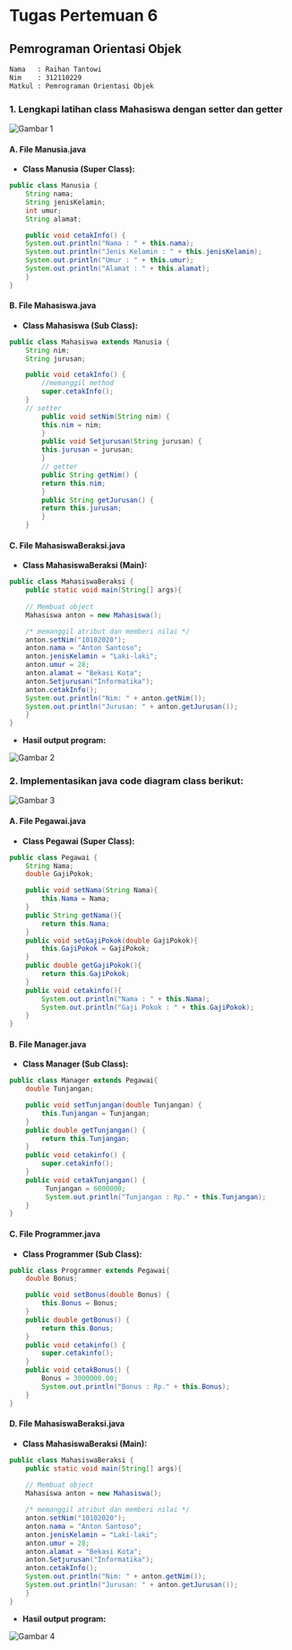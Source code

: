 # Tugas Pertemuan 6
## Pemrograman Orientasi Objek

```sh
Nama   : Raihan Tantowi
Nim    : 312110229
Matkul : Pemrograman Orientasi Objek
```

### 1.  Lengkapi latihan class Mahasiswa dengan setter dan getter

![Gambar 1](Screenshoot/ss1.png)

#### A. File Manusia.java
* **Class Manusia (Super Class):**
```java
public class Manusia {
    String nama;
    String jenisKelamin;
    int umur;
    String alamat;

    public void cetakInfo() {
    System.out.println("Nama : " + this.nama);
    System.out.println("Jenis Kelamin : " + this.jenisKelamin); 
    System.out.println("Umur : " + this.umur); 
    System.out.println("Alamat : " + this.alamat);
    }
}
```

#### B. File Mahasiswa.java
* **Class Mahasiswa (Sub Class):**
```java
public class Mahasiswa extends Manusia {
    String nim;
    String jurusan;

    public void cetakInfo() {
        //memanggil method
        super.cetakInfo();
    }
    // setter
        public void setNim(String nim) {
        this.nim = nim;
        }
        public void Setjurusan(String jurusan) {
        this.jurusan = jurusan;
        }
        // getter
        public String getNim() {
        return this.nim;
        }
        public String getJurusan() {
        return this.jurusan;
        }
    }
```

#### C. File MahasiswaBeraksi.java
* **Class MahasiswaBeraksi (Main):**
```java
public class MahasiswaBeraksi {
    public static void main(String[] args){
    
    // Membuat object
    Mahasiswa anton = new Mahasiswa();

    /* memanggil atribut dan memberi nilai */
    anton.setNim("10102020");
    anton.nama = "Anton Santoso";
    anton.jenisKelamin = "Laki-laki";
    anton.umur = 28;
    anton.alamat = "Bekasi Kota";
    anton.Setjurusan("Informatika");
    anton.cetakInfo();
    System.out.println("Nim: " + anton.getNim());
    System.out.println("Jurusan: " + anton.getJurusan());
    }
} 
```

* **Hasil output program:**

![Gambar 2](Screenshoot/ss2.png)






### 2.   Implementasikan java code diagram class berikut:

![Gambar 3](Screenshoot/ss3.png)

#### A. File Pegawai.java
* **Class Pegawai (Super Class):**
```java
public class Pegawai {
    String Nama;
    double GajiPokok;

    public void setNama(String Nama){
        this.Nama = Nama;
    }
    public String getNama(){
        return this.Nama;
    }
    public void setGajiPokok(double GajiPokok){
        this.GajiPokok = GajiPokok;
    }
    public double getGajiPokok(){
        return this.GajiPokok;
    }
    public void cetakinfo(){
        System.out.println("Nama : " + this.Nama);
        System.out.println("Gaji Pokok : " + this.GajiPokok);
    }
}
```

#### B. File Manager.java
* **Class Manager (Sub Class):**
```java
public class Manager extends Pegawai{
    double Tunjangan;

    public void setTunjangan(double Tunjangan) {
        this.Tunjangan = Tunjangan;
    }
    public double getTunjangan() {
        return this.Tunjangan;
    }
    public void cetakinfo() {
        super.cetakinfo();
    }
    public void cetakTunjangan() {
         Tunjangan = 6000000;
         System.out.println("Tunjangan : Rp." + this.Tunjangan);
    }
}
```

#### C. File Programmer.java
* **Class Programmer (Sub Class):**
```java
public class Programmer extends Pegawai{
    double Bonus;

    public void setBonus(double Bonus) {
        this.Bonus = Bonus;
    }
    public double getBonus() {
        return this.Bonus;
    }
    public void cetakinfo() {
        super.cetakinfo();
    }
    public void cetakBonus() {
        Bonus = 3000000.00;
        System.out.println("Bonus : Rp." + this.Bonus);
    }
}
```

#### D. File MahasiswaBeraksi.java
* **Class MahasiswaBeraksi (Main):**
```java
public class MahasiswaBeraksi {
    public static void main(String[] args){
    
    // Membuat object
    Mahasiswa anton = new Mahasiswa();

    /* memanggil atribut dan memberi nilai */
    anton.setNim("10102020");
    anton.nama = "Anton Santoso";
    anton.jenisKelamin = "Laki-laki";
    anton.umur = 28;
    anton.alamat = "Bekasi Kota";
    anton.Setjurusan("Informatika");
    anton.cetakInfo();
    System.out.println("Nim: " + anton.getNim());
    System.out.println("Jurusan: " + anton.getJurusan());
    }
} 
```

* **Hasil output program:**

![Gambar 4](Screenshoot/ss4.png)
